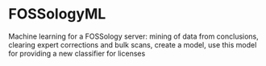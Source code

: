 # FOSSologyML
Machine learning for a FOSSology server: mining of data from conclusions, clearing expert corrections and bulk scans, create a model, use this model for providing a new classifier for licenses 
